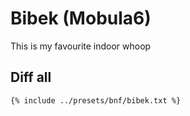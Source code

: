 # Bibek (Mobula6)

This is my favourite indoor whoop

## Diff all

```sh
{% include ../presets/bnf/bibek.txt %}
```